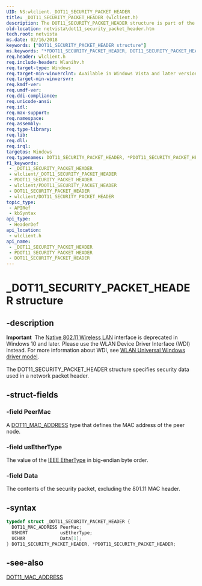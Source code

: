 ```yaml
---
UID: NS:wlclient._DOT11_SECURITY_PACKET_HEADER
title: _DOT11_SECURITY_PACKET_HEADER (wlclient.h)
description: The DOT11_SECURITY_PACKET_HEADER structure is part of the Native 802.11 Wireless LAN interface, which is deprecated for Windows 10 and later.
old-location: netvista\dot11_security_packet_header.htm
tech.root: netvista
ms.date: 02/16/2018
keywords: ["DOT11_SECURITY_PACKET_HEADER structure"]
ms.keywords: "*PDOT11_SECURITY_PACKET_HEADER, DOT11_SECURITY_PACKET_HEADER, DOT11_SECURITY_PACKET_HEADER structure [Network Drivers Starting with Windows Vista], Native_802.11_data_types_b694e370-23cc-4a3c-bb9f-deda406dd5c6.xml, PDOT11_SECURITY_PACKET_HEADER, PDOT11_SECURITY_PACKET_HEADER structure pointer [Network Drivers Starting with Windows Vista], _DOT11_SECURITY_PACKET_HEADER, netvista.dot11_security_packet_header, wlclient/DOT11_SECURITY_PACKET_HEADER, wlclient/PDOT11_SECURITY_PACKET_HEADER"
req.header: wlclient.h
req.include-header: Wlanihv.h
req.target-type: Windows
req.target-min-winverclnt: Available in Windows Vista and later versions of the Windows operating   systems.
req.target-min-winversvr: 
req.kmdf-ver: 
req.umdf-ver: 
req.ddi-compliance: 
req.unicode-ansi: 
req.idl: 
req.max-support: 
req.namespace: 
req.assembly: 
req.type-library: 
req.lib: 
req.dll: 
req.irql: 
targetos: Windows
req.typenames: DOT11_SECURITY_PACKET_HEADER, *PDOT11_SECURITY_PACKET_HEADER
f1_keywords:
 - _DOT11_SECURITY_PACKET_HEADER
 - wlclient/_DOT11_SECURITY_PACKET_HEADER
 - PDOT11_SECURITY_PACKET_HEADER
 - wlclient/PDOT11_SECURITY_PACKET_HEADER
 - DOT11_SECURITY_PACKET_HEADER
 - wlclient/DOT11_SECURITY_PACKET_HEADER
topic_type:
 - APIRef
 - kbSyntax
api_type:
 - HeaderDef
api_location:
 - wlclient.h
api_name:
 - _DOT11_SECURITY_PACKET_HEADER
 - PDOT11_SECURITY_PACKET_HEADER
 - DOT11_SECURITY_PACKET_HEADER
---
```


# _DOT11_SECURITY_PACKET_HEADER structure


## -description

<div class="alert"><b>Important</b>  The <a href="/previous-versions/windows/hardware/wireless/ff560689(v=vs.85)">Native 802.11 Wireless LAN</a> interface is deprecated in Windows 10 and later. Please use the WLAN Device Driver Interface (WDI) instead. For more information about WDI, see <a href="/windows-hardware/drivers/network/wifi-universal-driver-model">WLAN Universal Windows driver model</a>.</div><div> </div>The DOT11_SECURITY_PACKET_HEADER structure specifies security data used in a network packet
  header.

## -struct-fields

### -field PeerMac

A
     <a href="..\windot11\ns-windot11-_dot11_mac_address.md">DOT11_MAC_ADDRESS</a> type that defines the
     MAC address of the peer node.

### -field usEtherType

The value of the
     <a href="/windows-hardware/drivers/network/ieee-ethertype-handling">IEEE EtherType</a> in big-endian byte
     order.

### -field Data

The contents of the security packet, excluding the 801.11 MAC header.

## -syntax

```cpp
typedef struct _DOT11_SECURITY_PACKET_HEADER {
  DOT11_MAC_ADDRESS PeerMac;
  USHORT            usEtherType;
  UCHAR             Data[1];
} DOT11_SECURITY_PACKET_HEADER, *PDOT11_SECURITY_PACKET_HEADER;
```

## -see-also

<a href="..\windot11\ns-windot11-_dot11_mac_address.md">DOT11_MAC_ADDRESS</a>


